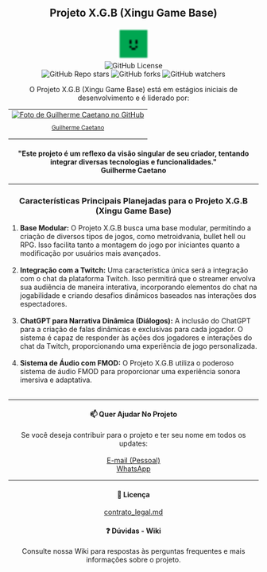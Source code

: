 <h2 align="center">Projeto X.G.B (Xingu Game Base)</h2>

<p align="center">
  <img src="icon.png" width="64" height="64" alt="Ícone do Projeto X.G.B">
  <br>
  <img alt="GitHub License" src="https://img.shields.io/github/license/xinguhe/Gamemaker_Xingu_Game_Base">
  <br>
  <img alt="GitHub Repo stars" src="https://img.shields.io/github/stars/xinguhe/Gamemaker_Xingu_Game_Base">
  <img alt="GitHub forks" src="https://img.shields.io/github/forks/xinguhe/Gamemaker_Xingu_Game_Base">
  <img alt="GitHub watchers" src="https://img.shields.io/github/watchers/xinguhe/Gamemaker_Xingu_Game_Base">
</p>

<p align="center">
  O Projeto X.G.B (Xingu Game Base) está em estágios iniciais de desenvolvimento e é liderado por:
</p>

<table align="center">
  <tr>
    <td align="center">
      <a href="#">
        <img src="https://avatars.githubusercontent.com/u/70610129?v=4" width="100px;" alt="Foto de Guilherme Caetano no GitHub">
        <br>
        <sub>
          <p>Guilherme Caetano</p>
        </sub>
      </a>
    </td>
  </tr>
</table>

<h4 align="center">
  "Este projeto é um reflexo da visão singular de seu criador, tentando integrar diversas tecnologias e funcionalidades."
  <br>
  <strong>Guilherme Caetano</strong>
</h4>

<hr>

<h3 align="center">Características Principais Planejadas para o Projeto X.G.B (Xingu Game Base)</h3>

<p align="justify">
  <ol>
    <li>
      <strong>Base Modular:</strong> O Projeto X.G.B busca uma base modular, permitindo a criação de diversos tipos de jogos, como metroidvania, bullet hell ou RPG. Isso facilita tanto a montagem do jogo
      por iniciantes quanto a modificação por usuários mais avançados.
    </li>
    <br>
    <li>
      <strong>Integração com a Twitch:</strong> Uma característica única será a integração com o chat da plataforma Twitch. Isso permitirá que o streamer envolva sua audiência de maneira interativa,
      incorporando elementos do chat na jogabilidade e criando desafios dinâmicos baseados nas interações dos espectadores.
    </li>
    <br>
    <li>
      <strong>ChatGPT para Narrativa Dinâmica (Diálogos):</strong> A inclusão do ChatGPT para a criação de falas dinâmicas e exclusivas para cada jogador. O sistema é capaz de responder às ações dos
      jogadores e interações do chat da Twitch, proporcionando uma experiência de jogo personalizada.
    </li>
    <br>
    <li>
      <strong>Sistema de Áudio com FMOD:</strong> O Projeto X.G.B utiliza o poderoso sistema de áudio FMOD para proporcionar uma experiência sonora imersiva e adaptativa.
    </li>
    <br>
  </ol>
</p>

<hr>

<h4 align="center">📫 Quer Ajudar No Projeto</h4>

<p align="center">
  Se você deseja contribuir para o projeto e ter seu nome em todos os updates:
  <br><br>
  <a href="mailto:guilhermecaetanno87123@gmail.com">E-mail (Pessoal)</a><br>
  <a href="https://api.whatsapp.com/send/?phone=%2B5534996386599&text=Ol%C3%A1%2C+XinguheProd&type=phone_number&app_absent=0">WhatsApp</a><br>
</p>

<hr>

<h4 align="center" id="licenca">📜 Licença</h4>

<p align="center">
  <a href="contrato_legal.md">contrato_legal.md</a><br>
</p>

<h4 align="center" id="wiki">❓ Dúvidas - Wiki</h4>

<p align="center">
  Consulte nossa Wiki para respostas às perguntas frequentes e mais informações sobre o projeto.
</p>
